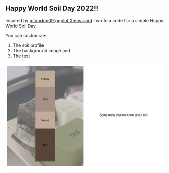 ## Happy World Soil Day 2022!!
Inspired by [mtandon09´ggplot Xmas card](https://github.com/mtandon09/ggplot_christmas) I wrote a code for a simple Happy World Soil Day. 

You can customize:

1. The soil profile
2. The background image and
3. The text

![](https://github.com/Saryace/world_soil_day_card/blob/master/soil_card.png)


